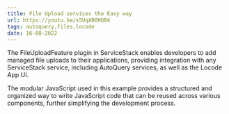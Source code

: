 ```yaml
---
title: File Upload services the Easy way
url: https://youtu.be/xSUqAB0HQB4
tags: autoquery,files,locode
date: 16-08-2022
---
```


The FileUploadFeature plugin in ServiceStack enables developers to add managed file uploads to their applications, providing integration with any ServiceStack service, including AutoQuery services, as well as the Locode App UI. 

The modular JavaScript used in this example provides a structured and organized way to write JavaScript code that can be reused across various components, further simplifying the development process.